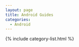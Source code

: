 ```yaml
---
layout: page
title: Android Guides
categories:
  - Android
---
```


{% include category-list.html %}

